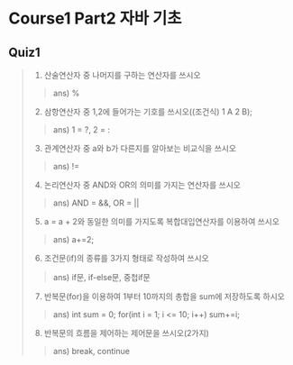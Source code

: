 # Course1 Part2 자바 기초

## Quiz1

>1. 산술연산자 중 나머지를 구하는 연산자를 쓰시오
>> ans) %   
>2. 삼항연산자 중 1,2에 들어가는 기호를 쓰시오((조건식) 1 A 2 B);
>> ans) 1 = ?, 2 = :
>3. 관계연산자 중 a와 b가 다른지를 알아보는 비교식을 쓰시오
>> ans) !=
>4. 논리연산자 중 AND와 OR의 의미를 가지는 연산자를 쓰시오
>> ans) AND = &&, OR = ||
>5. a = a + 2와 동일한 의미를 가지도록 복합대입연산자를 이용하여 쓰시오
>> ans) a+=2;
>6. 조건문(if)의 종류를 3가지 형태로 작성하여 쓰시오
>> ans) if문, if-else문, 중첩if문
>7. 반복문(for)을 이용하여 1부터 10까지의 총합을 sum에 저장하도록 하시오
>> ans) int sum = 0; for(int i = 1; i <= 10; i++) sum+=i;
>8. 반복문의 흐름을 제어하는 제어문을 쓰시오(2가지)
>> ans) break, continue